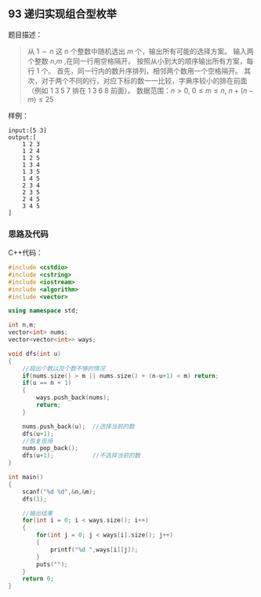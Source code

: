 <!--
 * @Description: 
 * @Author: fengxb
 * @Date: 2022-02-16 17:35:53
 * @LastEditor: fengxb
 * @LastEditTime: 2022-02-16 17:43:01
-->

## 93 递归实现组合型枚举

题目描述：
> 从 $1∼n$ 这 n 个整数中随机选出 $m$ 个，输出所有可能的选择方案。
> 输入两个整数 $n$,$m$ ,在同一行用空格隔开。
> 按照从小到大的顺序输出所有方案，每行 $1$ 个。
> 首先，同一行内的数升序排列，相邻两个数用一个空格隔开。
> 其次，对于两个不同的行，对应下标的数一一比较，字典序较小的排在前面（例如 $1 \; 3 \;5 \;7$ 排在 $1\; 3\; 6\; 8$ 前面）。
> 数据范围：$n > 0$, $0 \leq m \leq n$, $n+(n−m) \leq 25$

样例：

```text
input:[5 3]
output:[
    1 2 3 
    1 2 4 
    1 2 5 
    1 3 4 
    1 3 5 
    1 4 5 
    2 3 4 
    2 3 5 
    2 4 5 
    3 4 5
]
```

### 思路及代码

C++代码：

```C++
#include <cstdio>
#include <cstring>
#include <iostream>
#include <algorithm>
#include <vector>

using namespace std;

int n,m;
vector<int> nums;
vector<vector<int>> ways;

void dfs(int u)
{
    //超出个数以及个数不够的情况
    if(nums.size() > m || nums.size() + (n-u+1) < m) return;
    if(u == n + 1)
    {
        ways.push_back(nums);
        return;
    }

    nums.push_back(u);  //选择当前的数
    dfs(u+1);
    //恢复现场
    nums.pop_back();
    dfs(u+1);           //不选择当前的数
}

int main()
{
    scanf("%d %d",&n,&m);
    dfs(1);

    //输出结果
    for(int i = 0; i < ways.size(); i++)
    {
        for(int j = 0; j < ways[i].size(); j++)
        {
            printf("%d ",ways[i][j]);
        }
        puts("");
    }
    return 0;
}

```